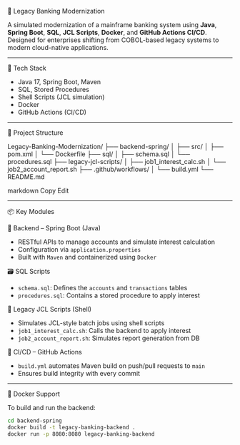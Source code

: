 🏦 Legacy Banking Modernization

A simulated modernization of a mainframe banking system using **Java**, **Spring Boot**, **SQL**, **JCL Scripts**, **Docker**, and **GitHub Actions CI/CD**.  
Designed for enterprises shifting from COBOL-based legacy systems to modern cloud-native applications.

---

🚀 Tech Stack
- Java 17, Spring Boot, Maven
- SQL, Stored Procedures
- Shell Scripts (JCL simulation)
- Docker
- GitHub Actions (CI/CD)

---

📂 Project Structure

Legacy-Banking-Modernization/
├── backend-spring/
│ ├── src/
│ ├── pom.xml
│ └── Dockerfile
├── sql/
│ ├── schema.sql
│ └── procedures.sql
├── legacy-jcl-scripts/
│ ├── job1_interest_calc.sh
│ └── job2_account_report.sh
├── .github/workflows/
│ └── build.yml
└── README.md

markdown
Copy
Edit

---

📦 Key Modules

🔧 Backend – Spring Boot (Java)
- RESTful APIs to manage accounts and simulate interest calculation
- Configuration via `application.properties`
- Built with `Maven` and containerized using `Docker`

🗃️ SQL Scripts
- `schema.sql`: Defines the `accounts` and `transactions` tables
- `procedures.sql`: Contains a stored procedure to apply interest

🧾 Legacy JCL Scripts (Shell)
- Simulates JCL-style batch jobs using shell scripts
- `job1_interest_calc.sh`: Calls the backend to apply interest
- `job2_account_report.sh`: Simulates report generation from DB

🔄 CI/CD – GitHub Actions
- `build.yml` automates Maven build on push/pull requests to `main`
- Ensures build integrity with every commit

---

🐳 Docker Support

To build and run the backend:

```bash
cd backend-spring
docker build -t legacy-banking-backend .
docker run -p 8080:8080 legacy-banking-backend
